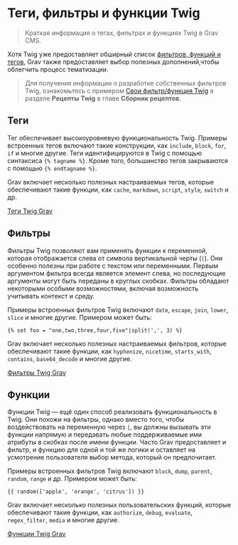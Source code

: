 # Теги, фильтры и функции Twig

> Краткая информация о тегах, фильтрах и функциях Twig в Grav CMS.

Хотя Twig уже предоставляет обширный список [фильтров, функций и тегов](https://twig.sensiolabs.org/documentation), Grav также предоставляет выбор полезных дополнений,чтобы облегчить процесс тематизации.

> Для получения информации о разработке собственных фильтров Twig, ознакомьтесь с примером [Свои фильтр/функция Twig](/10.cookbook/02.twig-recipes/index?id=Пользовательский-фильтрфункция-twig) в разделе **Рецепты Twig** в главе **Сборник рецептов**.

## Теги

Тег обеспечивает высокоуровневую функциональность Twig. Примеры встроенных тегов включают такие конструкции, как `include`, `block`, `for`, `if` и многие другие. Теги идентифицируются в Twig с помощью синтаксиса `{% tagname %}`. Кроме того, большинство тегов закрываются с помощью `{% endtagname %}`.

Grav включает несколько полезных настраиваемых тегов, которые обеспечивают такие функции, как `cache`, `markdown`, `script`, `style`, `switch` и др.

[Теги Twig Grav <i class="fa fa-arrow-right"></i>](/03.themes/04.twig-tags-filters-functions/01.tags/index)

## Фильтры

Фильтры Twig позволяют вам применять функции к переменной, которая отображается слева от символа вертикальной черты (`|`). Они особенно полезны при работе с текстом или переменными. Первым аргументом фильтра всегда является элемент слева, но последующие аргументы могут быть переданы в круглых скобках. Фильтры обладают некоторыми особыми возможностями, включая возможность учитывать контекст и среду.

Примеры встроенных фильтров Twig включают `date`, `escape`, `join`, `lower`, `slice` и многие другие. Примером может быть:


```twig
{% set foo = "one,two,three,four,five"|split(',', 3) %}
```


Grav включает несколько полезных настраиваемых фильтров, которые обеспечивают такие функции, как `hyphenize`, `nicetime`, `starts_with`, `contains`, `base64_decode` и многие другие.

[Фильтры Twig Grav <i class="fa fa-arrow-right"></i>](/03.themes/04.twig-tags-filters-functions/02.filters/index)

## Функции

Функции Twig — ещё один способ реализовать функциональность в Twig. Они похожи на фильтры, однако вместо того, чтобы воздействовать на переменную через `|`, вы должны вызывать эти функции напрямую и передавать любые поддерживаемые ими атрибуты в скобках после имени функции. Часто Grav предоставляет и фильтр, и функцию для одной и той же логики и оставляет на усмотрение пользователя выбор метода, который он предпочитает.

Примеры встроенных фильтров Twig включают `block`, `dump`, `parent`, `random`, `range` и др. Примером может быть:


```twig
{{ random(['apple', 'orange', 'citrus']) }}
```

Grav включает несколько полезных пользовательских функций, которые обеспечивают такие функции, как `authorize`, `debug`, `evaluate`, `regex_filter`, `media` и многие другие.

[Функции Twig Grav <i class="fa fa-arrow-right"></i>](/03.themes/04.twig-tags-filters-functions/03.functions/index)
